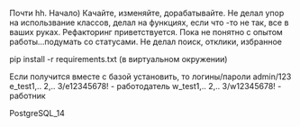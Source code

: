 Почти hh. Начало)
Качайте, изменяйте, дорабатывайте.
Не делал упор на использвание классов, делал на функциях, если что -то не так, все в ваших руках.
Рефакторинг приветствуется.
Пока не понятно с опытом работы...подумать со статусами.
Не делал поиск, отклики, избранное

pip install -r requirements.txt (в виртуальном окружении)

Если получится вместе с базой установить, то логины/пароли
admin/123
e_test1,.. 2,.. 3/e12345678! - работодатель
w_test1,.. 2,.. 3/w12345678! - работник

PostgreSQL_14
